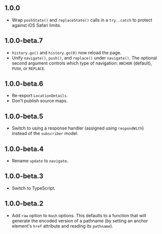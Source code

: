 ## 1.0.0

* Wrap `pushState()` and `replaceState()` calls in a `try..catch` to protect against iOS Safari limits.

## 1.0.0-beta.7

* `history.go()` and `history.go(0)` now reload the page.
* Unify `navigate()`, `push()`, and `replace()` under `navigate()`. The optional second argument controls which type of navigation: `ANCHOR` (default), `PUSH`, or `REPLACE`.

## 1.0.0-beta.6

* Re-export `LocationDetails`.
* Don't publish source maps.

## 1.0.0-beta.5

* Switch to using a response handler (assigned using `respondWith`) instead of the `subscriber` model.

## 1.0.0-beta.4

* Rename `update` to `navigate`.

## 1.0.0-beta.3

* Switch to TypeScript.

## 1.0.0-beta.2

* Add `raw` option to `Hash` options. This defaults to a function that will generate the encoded version of a pathname (by setting an anchor element's `href` attribute and reading its `pathname`).
